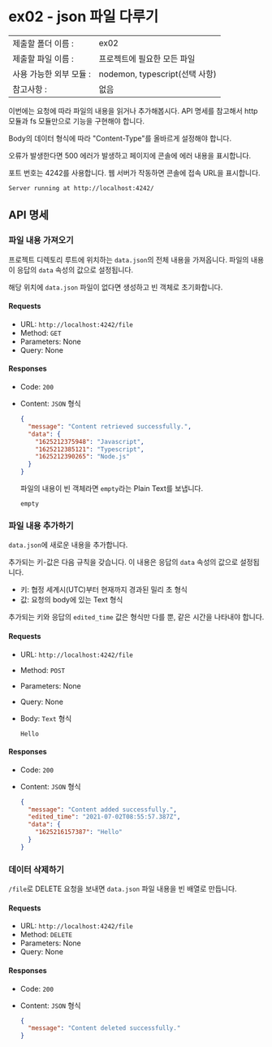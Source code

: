 # ex02 - json 파일 다루기

|                         |                                |
| :---------------------- | ------------------------------ |
| 제출할 폴더 이름 :      | ex02                           |
| 제출할 파일 이름 :      | 프로젝트에 필요한 모든 파일    |
| 사용 가능한 외부 모듈 : | nodemon, typescript(선택 사항) |
| 참고사항 :              | 없음                           |

이번에는 요청에 따라 파일의 내용을 읽거나 추가해봅시다. API 명세를 참고해서 http 모듈과 fs 모듈만으로 기능을 구현해야 합니다.

Body의 데이터 형식에 따라 "Content-Type"를 올바르게 설정해야 합니다.

오류가 발생한다면 500 에러가 발생하고 페이지에 콘솔에 에러 내용을 표시합니다.

포트 번호는 4242를 사용합니다. 웹 서버가 작동하면 콘솔에 접속 URL을 표시합니다.

```
Server running at http://localhost:4242/
```

## API 명세

### 파일 내용 가져오기

프로젝트 디렉토리 루트에 위치하는 `data.json`의 전체 내용을 가져옵니다. 파일의 내용이 응답의 `data` 속성의 값으로 설정됩니다.

해당 위치에 `data.json` 파일이 없다면 생성하고 빈 객체로 초기화합니다.

#### Requests

- URL: `http://localhost:4242/file`
- Method: `GET`
- Parameters: None
- Query: None

#### Responses

- Code: `200`
- Content: `JSON` 형식

  ```json
  {
    "message": "Content retrieved successfully.",
    "data": {
      "1625212375948": "Javascript",
      "1625212385121": "Typescript",
      "1625212390265": "Node.js"
    }
  }
  ```

  파일의 내용이 빈 객체라면 `empty`라는 Plain Text를 보냅니다.

  ```
  empty
  ```

### 파일 내용 추가하기

`data.json`에 새로운 내용을 추가합니다.

추가되는 키-값은 다음 규칙을 갖습니다. 이 내용은 응답의 `data` 속성의 값으로 설정됩니다.

- 키: 협정 세계시(UTC)부터 현재까지 경과된 밀리 초 형식
- 값: 요청의 body에 있는 Text 형식

추가되는 키와 응답의 `edited_time` 값은 형식만 다를 뿐, 같은 시간을 나타내야 합니다.

#### Requests

- URL: `http://localhost:4242/file`
- Method: `POST`
- Parameters: None
- Query: None
- Body: `Text` 형식

  ```
  Hello
  ```

#### Responses

- Code: `200`
- Content: `JSON` 형식

  ```json
  {
    "message": "Content added successfully.",
    "edited_time": "2021-07-02T08:55:57.387Z",
    "data": {
      "1625216157387": "Hello"
    }
  }
  ```

### 데이터 삭제하기

`/file`로 DELETE 요청을 보내면 `data.json` 파일 내용을 빈 배열로 만듭니다.

#### Requests

- URL: `http://localhost:4242/file`
- Method: `DELETE`
- Parameters: None
- Query: None

#### Responses

- Code: `200`
- Content: `JSON` 형식

  ```json
  {
    "message": "Content deleted successfully."
  }
  ```
